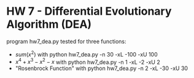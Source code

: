 # HW 7 - Differential Evolutionary Algorithm (DEA)

program hw7_dea.py tested for three functions:
- $sum(x^2)$ with python hw7_dea.py -n 30 -xL -100 -xU 100
- $x^4 + x^3 - x^2 - x$ with python hw7_dea.py -n 1 -xL -2 -xU 2
- "Rosenbrock Function" with python hw7_dea.py -n 2 -xL -30 -xU 30